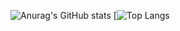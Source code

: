 ![Anurag's GitHub stats](https://github-readme-stats.vercel.app/api?username=Syunprograming1&count_private=true)
[![Top Langs](https://github-readme-stats.vercel.app/api/top-langs/?username=Syunprograming1&count_private=true&layout=compact)
